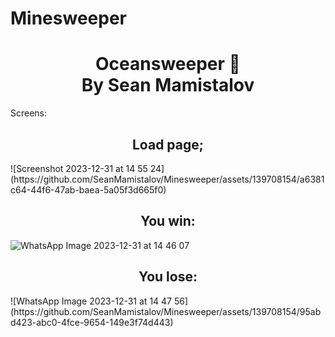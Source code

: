 # Minesweeper
<h1 align="center">Oceansweeper 👋<Br>
By Sean Mamistalov</h1>


Screens:
<h2 align="center">Load page; </h2>
![Screenshot 2023-12-31 at 14 55 24](https://github.com/SeanMamistalov/Minesweeper/assets/139708154/a6381c64-44f6-47ab-baea-5a05f3d665f0)


<h2 align="center">You win: </h2>

![WhatsApp Image 2023-12-31 at 14 46 07](https://github.com/SeanMamistalov/Minesweeper/assets/139708154/2010bc43-8787-4ed9-8602-98282682b0c2)


<h2 align="center">You lose:</h2>
![WhatsApp Image 2023-12-31 at 14 47 56](https://github.com/SeanMamistalov/Minesweeper/assets/139708154/95abd423-abc0-4fce-9654-149e3f74d443)
